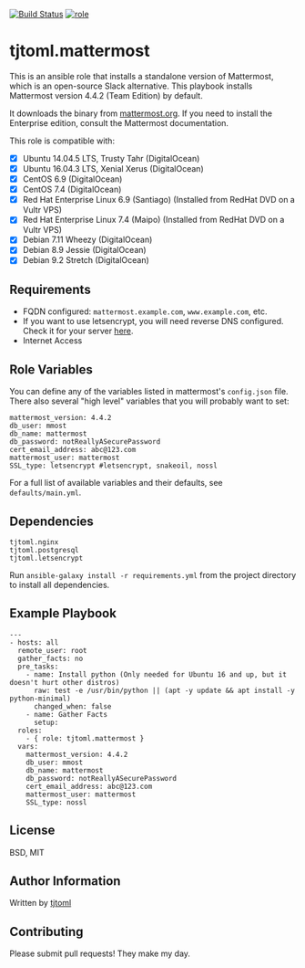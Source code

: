 [![Build Status](https://travis-ci.org/tjtoml/ansible-role-mattermost.svg?branch=master)](https://travis-ci.org/tjtoml/ansible-role-mattermost) [![role](https://img.shields.io/badge/Galaxy-tjtoml.mattermost-5bbdbf.svg)](https://galaxy.ansible.com/tjtoml/mattermost/)
# tjtoml.mattermost
This is an ansible role that installs a standalone version of Mattermost, which is an open-source Slack alternative.
This playbook installs Mattermost version 4.4.2 (Team Edition) by default.

It downloads the binary from [mattermost.org](https://www.mattermost.org/download/). If you need to install the Enterprise
edition, consult the Mattermost documentation.

This role is compatible with:
- [x] Ubuntu 14.04.5 LTS, Trusty Tahr (DigitalOcean)
- [x] Ubuntu 16.04.3 LTS, Xenial Xerus (DigitalOcean)
- [x] CentOS 6.9  (DigitalOcean)
- [x] CentOS 7.4 (DigitalOcean)
- [x] Red Hat Enterprise Linux 6.9 (Santiago) (Installed from RedHat DVD on a Vultr VPS)
- [x] Red Hat Enterprise Linux 7.4 (Maipo) (Installed from RedHat DVD on a Vultr VPS)
- [x] Debian 7.11 Wheezy (DigitalOcean)
- [x] Debian 8.9 Jessie (DigitalOcean)
- [x] Debian 9.2 Stretch (DigitalOcean)

## Requirements
* FQDN configured: `mattermost.example.com`, `www.example.com`, etc.
* If you want to use letsencrypt, you will need reverse DNS configured. Check it for your server [here](https://www.whatismyip.com/reverse-dns-lookup/).
* Internet Access

## Role Variables
You can define any of the variables listed in mattermost's `config.json` file. There also several "high level" variables that you will probably want to set:
```
mattermost_version: 4.4.2
db_user: mmost
db_name: mattermost
db_password: notReallyASecurePassword
cert_email_address: abc@123.com
mattermost_user: mattermost
SSL_type: letsencrypt #letsencrypt, snakeoil, nossl
```
For a full list of available variables and their defaults, see `defaults/main.yml`.

## Dependencies
```
tjtoml.nginx
tjtoml.postgresql
tjtoml.letsencrypt
```
Run `ansible-galaxy install -r requirements.yml` from the project directory to install all dependencies.

## Example Playbook
```
---
- hosts: all
  remote_user: root
  gather_facts: no
  pre_tasks:
    - name: Install python (Only needed for Ubuntu 16 and up, but it doesn't hurt other distros)
      raw: test -e /usr/bin/python || (apt -y update && apt install -y python-minimal)
      changed_when: false
    - name: Gather Facts
      setup:
  roles:
    - { role: tjtoml.mattermost }
  vars:
    mattermost_version: 4.4.2
    db_user: mmost
    db_name: mattermost
    db_password: notReallyASecurePassword
    cert_email_address: abc@123.com
    mattermost_user: mattermost
    SSL_type: nossl
```

## License
BSD, MIT

## Author Information
Written by [tjtoml](https://github.com/tjtoml)

## Contributing
Please submit pull requests! They make my day.
